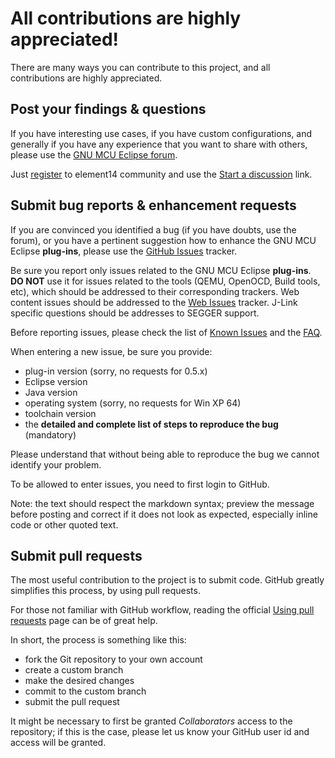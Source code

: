 # All contributions are highly appreciated!

There are many ways you can contribute to this project, and all contributions are highly appreciated.

## Post your findings & questions

If you have interesting use cases, if you have custom configurations, and generally if you have any experience that you want to share with others, please use the [GNU MCU Eclipse forum](http://www.element14.com/community/groups/gnu-arm-eclipse).

Just [register](http://www.element14.com/community/create-account.jspa) to element14 community and use the [Start a discussion](http://www.element14.com/community/discussion/create.jspa?containerID=2436&containerType=700) link.

## Submit bug reports & enhancement requests

If you are convinced you identified a bug (if you have doubts, use the forum), or you have a pertinent suggestion how to enhance the GNU MCU Eclipse **plug-ins**, please use the [GitHub Issues](https://github.com/gnu-mcu-eclipse/eclipse-plugins/issues) tracker.

Be sure you report only issues related to the GNU MCU Eclipse **plug-ins**. **DO NOT** use it for issues related to the tools (QEMU, OpenOCD, Build tools, etc), which should be addressed to their corresponding trackers. Web content issues should be addressed to the [Web Issues](https://github.com/gnu-mcu-eclipse/gnu-mcu-eclipse.github.io/issues/) tracker. J-Link specific questions should be addresses to SEGGER support.

Before reporting issues, please check the list of [Known Issues](http://gnu-mcu-eclipse.github.io/support/known-issues/) and the [FAQ](http://gnu-mcu-eclipse.github.io/support/faq/).

When entering a new issue, be sure you provide:

* plug-in version (sorry, no requests for 0.5.x)
* Eclipse version
* Java version
* operating system (sorry, no requests for Win XP 64)
* toolchain version
* the **detailed and complete list of steps to reproduce the bug** (mandatory)

Please understand that without being able to reproduce the bug we cannot identify your problem.

To be allowed to enter issues, you need to first login to GitHub.

Note: the text should respect the markdown syntax; preview the message before posting and correct if it does not look as  expected, especially inline code or other quoted text.

## Submit pull requests

The most useful contribution to the project is to submit code. GitHub greatly simplifies this process, by using pull requests.

For those not familiar with GitHub workflow, reading the official [Using pull requests](https://help.github.com/articles/using-pull-requests/) page can be of great help.

In short, the process is something like this:

* fork the Git repository to your own account
* create a custom branch
* make the desired changes
* commit to the custom branch
* submit the pull request

It might be necessary to first be granted _Collaborators_ access to the repository; if this is the case, please let us know your GitHub user id and access will be granted.
